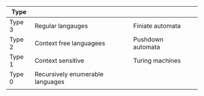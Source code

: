 
| Type   |                                  |                   |     |
| ------ | -------------------------------- | ----------------- | --- |
| Type 3 | Regular langauges                | Finiate automata  |     |
| Type 2 | Context free languagees          | Pushdown automata |     |
| Type 1 | Context sensitive                | Turing machines                   |     |
| Type 0 | Recursively enumerable languages |                   |     |
|        |                                  |                   |     |
